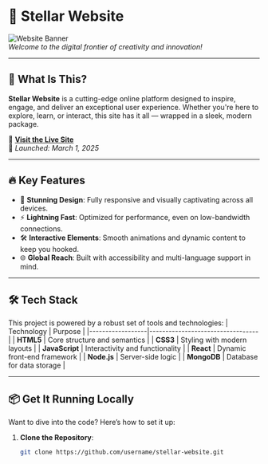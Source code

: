 # 🌌 Stellar Website

![Website Banner](https://via.placeholder.com/800x400.png?text=Stellar+Website)  
*Welcome to the digital frontier of creativity and innovation!*

---

## 🚀 What Is This?
**Stellar Website** is a cutting-edge online platform designed to inspire, engage, and deliver an exceptional user experience. Whether you're here to explore, learn, or interact, this site has it all — wrapped in a sleek, modern package.

🔗 **[Visit the Live Site](https://stellar-website-example.com)**  
📅 *Launched: March 1, 2025*

---

## 🔥 Key Features
- 🎨 **Stunning Design**: Fully responsive and visually captivating across all devices.
- ⚡ **Lightning Fast**: Optimized for performance, even on low-bandwidth connections.
- 🛠 **Interactive Elements**: Smooth animations and dynamic content to keep you hooked.
- 🌐 **Global Reach**: Built with accessibility and multi-language support in mind.

---

## 🛠 Tech Stack
This project is powered by a robust set of tools and technologies:
| Technology       | Purpose                          |
|------------------|----------------------------------|
| **HTML5**        | Core structure and semantics    |
| **CSS3**         | Styling with modern layouts     |
| **JavaScript**   | Interactivity and functionality |
| **React**        | Dynamic front-end framework     |
| **Node.js**      | Server-side logic               |
| **MongoDB**      | Database for data storage       |

---

## 📦 Get It Running Locally
Want to dive into the code? Here’s how to set it up:

1. **Clone the Repository**:
   ```bash
   git clone https://github.com/username/stellar-website.git